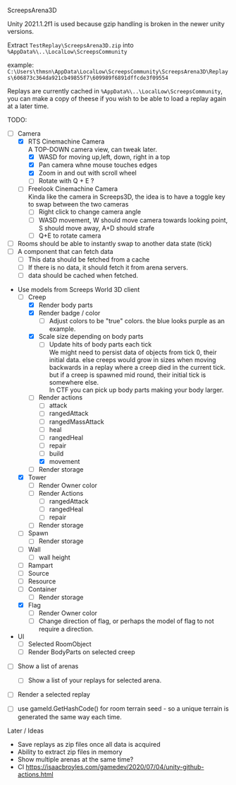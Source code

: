 ScreepsArena3D

Unity 2021.1.2f1 is used because gzip handling is broken in the newer unity versions.

Extract `TestReplay\ScreepsArena3D.zip` into `%AppData%\..\LocalLow\ScreepsCommunity`

example:
`C:\Users\thmsn\AppData\LocalLow\ScreepsCommunity\ScreepsArena3D\Replays\606873c364da921cb49855f7\609989f6891dffcde3f09554`

Replays are currently cached in `%AppData%\..\LocalLow\ScreepsCommunity`, you can make a copy of theese if you wish to be able to load a replay again at a later time.

TODO:
- [ ] Camera
  - [x] RTS Cinemachine Camera  
        A TOP-DOWN camera view, can tweak later.
    - [x] WASD for moving up,left, down, right in a top
    - [x] Pan camera whne mouse touches edges
    - [x] Zoom in and out with scroll wheel
    - [ ] Rotate with Q + E ?
        
  - [ ] Freelook Cinemachine Camera  
        Kinda like the camera in Screeps3D, the idea is to have a toggle key to swap between the two cameras
    - [ ] Right click to change camera angle
    - [ ] WASD movement, W should move camera towards looking point, S should move away, A+D should strafe
    - [ ] Q+E to rotate camera
- [ ] Rooms should be able to instantly swap to another data state (tick)
- [ ] A component that can fetch data
  - [ ] This data should be fetched from a cache
  - [ ] If there is no data, it should fetch it from arena servers.
  - [ ] data should be cached when fetched.
- Use models from Screeps World 3D client
  - [ ] Creep
    - [x] Render body parts
    - [x] Render badge / color
      - [ ] Adjust colors to be "true" colors. the blue looks purple as an example.
    - [x] Scale size depending on body parts
      - [ ] Update hits of body parts each tick  
        We might need to persist data of objects from tick 0, their initial data. else creeps would grow in sizes when moving backwards in a replay where a creep died in the current tick. but if a creep is spawned mid round, their initial tick is somewhere else.  
        In CTF you can pick up body parts making your body larger.
    - [ ] Render actions
      - [ ] attack
      - [ ] rangedAttack
      - [ ] rangedMassAttack
      - [ ] heal
      - [ ] rangedHeal
      - [ ] repair
      - [ ] build
      - [x] movement
    - [ ] Render storage
  - [x] Tower
    - [ ] Render Owner color
    - [ ] Render Actions
      - [ ] rangedAttack
      - [ ] rangedHeal
      - [ ] repair
    - [ ] Render storage
  - [ ] Spawn
    - [ ] Render storage
  - [ ] Wall
    - [ ] wall height
  - [ ] Rampart
  - [ ] Source
  - [ ] Resource
  - [ ] Container
    - [ ] Render storage
  - [x] Flag
    - [ ] Render Owner color
    - [ ] Change direction of flag, or perhaps the model of flag to not require a direction.
- UI
  - [ ] Selected RoomObject
  - [ ] Render BodyParts on selected creep
- [ ] Show a list of arenas
  - [ ] Show a list of your replays for selected arena.
- [ ] Render a selected replay
- [ ] use gameId.GetHashCode() for room terrain seed - so a unique terrain is generated the same way each time.


Later / Ideas
- Save replays as zip files once all data is acquired
- Ability to extract zip files in memory 
- Show multiple arenas at the same time?
- CI https://isaacbroyles.com/gamedev/2020/07/04/unity-github-actions.html